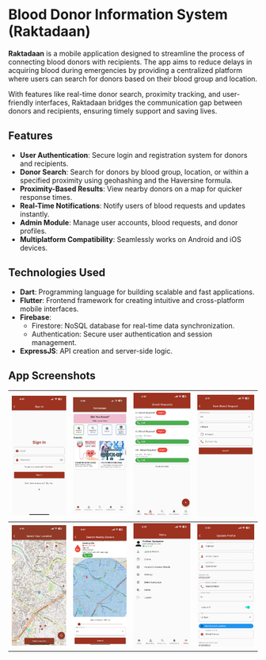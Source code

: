 # Blood Donor Information System (Raktadaan)

**Raktadaan** is a mobile application designed to streamline the process of connecting blood donors with recipients. The app aims to reduce delays in acquiring blood during emergencies by providing a centralized platform where users can search for donors based on their blood group and location.

With features like real-time donor search, proximity tracking, and user-friendly interfaces, Raktadaan bridges the communication gap between donors and recipients, ensuring timely support and saving lives.

## Features

- **User Authentication**: Secure login and registration system for donors and recipients.
- **Donor Search**: Search for donors by blood group, location, or within a specified proximity using geohashing and the Haversine formula.
- **Proximity-Based Results**: View nearby donors on a map for quicker response times.
- **Real-Time Notifications**: Notify users of blood requests and updates instantly.
- **Admin Module**: Manage user accounts, blood requests, and donor profiles.
- **Multiplatform Compatibility**: Seamlessly works on Android and iOS devices.

## Technologies Used

- **Dart**: Programming language for building scalable and fast applications.
- **Flutter**: Frontend framework for creating intuitive and cross-platform mobile interfaces.
- **Firebase**:
  - Firestore: NoSQL database for real-time data synchronization.
  - Authentication: Secure user authentication and session management.
- **ExpressJS**: API creation and server-side logic.

## App Screenshots

| ![Image 1](./images/h.png) | ![Image 2](./images/g.png) | ![Image 3](./images/c.png) | ![Image 4](./images/d.png) |
| -------------------------- | -------------------------- | -------------------------- | -------------------------- |
| ![Image 5](./images/b.png) | ![Image 6](./images/a.png) | ![Image 7](./images/f.png) | ![Image 8](./images/e.png) |
